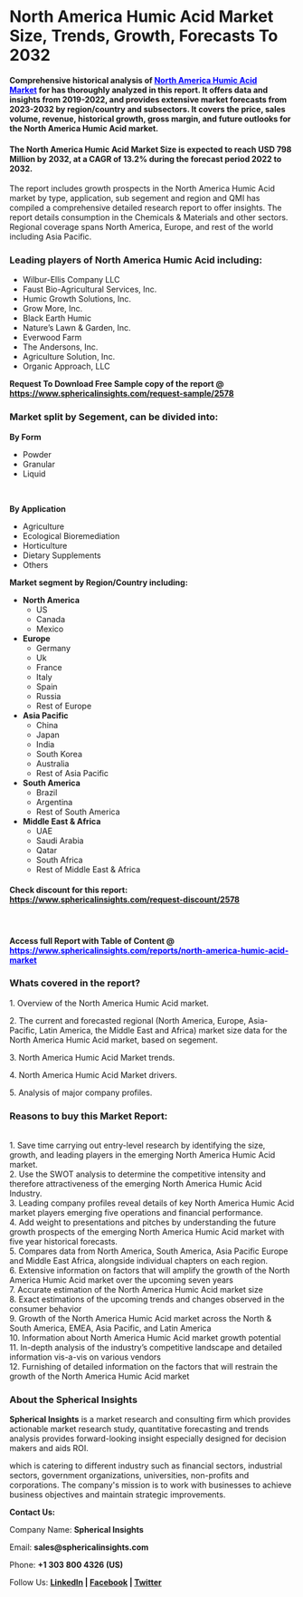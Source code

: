 <h1 class="news-post-title">North America Humic Acid Market Size,&nbsp;Trends, Growth, Forecasts To 2032</h1>
<p><strong>Comprehensive historical analysis of&nbsp;<span style="color: #0000ff;"><a style="color: #0000ff;" href="https://www.sphericalinsights.com/reports/north-america-humic-acid-market" target="_blank">North America Humic Acid Market</a>&nbsp;</span>for has thoroughly analyzed in this report. It offers data and insights from 2019-2022, and provides extensive market forecasts from 2023-2032 by region/country and subsectors. It covers the price, sales volume, revenue, historical growth, gross margin, and future outlooks for the North America Humic Acid market.</strong></p>
<h4><strong>The North America Humic Acid Market Size is expected to reach USD 798 Million by 2032, at a CAGR of 13.2% during the forecast period 2022 to 2032.</strong></h4>
<p>The report includes growth prospects in the North America Humic Acid market by type, application, sub segement and region and QMI has compiled a comprehensive detailed research report to offer insights. The report details consumption in the Chemicals &amp; Materials and other sectors. Regional coverage spans North America, Europe, and rest of the world including Asia Pacific.</p>
<h3><strong>Leading players of North America Humic Acid including:</strong></h3>
<ul>
<li>Wilbur-Ellis Company LLC</li>
<li>Faust Bio-Agricultural Services, Inc.</li>
<li>Humic Growth Solutions, Inc.</li>
<li>Grow More, Inc.</li>
<li>Black Earth Humic</li>
<li>Nature&rsquo;s Lawn &amp; Garden, Inc.</li>
<li>Everwood Farm</li>
<li>The Andersons, Inc.</li>
<li>Agriculture Solution, Inc.</li>
<li>Organic Approach, LLC</li>
</ul>
<p><strong>Request To Download Free Sample copy of the report @ <a href="https://www.sphericalinsights.com/request-sample/2578" target="_blank">https://www.sphericalinsights.com/request-sample/2578</a></strong></p>
<h3><strong>Market split by Segement, can be divided into:</strong></h3>
<p><strong>By&nbsp;</strong><strong>Form</strong></p>
<ul>
<li>Powder</li>
<li>Granular</li>
<li>Liquid</li>
</ul>
<p>&nbsp;</p>
<p><strong>By&nbsp;</strong><strong>Application</strong></p>
<ul>
<li>Agriculture</li>
<li>Ecological Bioremediation</li>
<li>Horticulture</li>
<li>Dietary Supplements</li>
<li>Others</li>
</ul>
<p><strong>Market segment by Region/Country including:</strong></p>
<ul>
<li><strong>North America</strong>
<ul>
<li>US</li>
<li>Canada</li>
<li>Mexico</li>
</ul>
</li>
<li><strong>Europe</strong>
<ul>
<li>Germany</li>
<li>Uk</li>
<li>France</li>
<li>Italy</li>
<li>Spain</li>
<li>Russia</li>
<li>Rest of Europe</li>
</ul>
</li>
<li><strong>Asia Pacific</strong>
<ul>
<li>China</li>
<li>Japan</li>
<li>India</li>
<li>South Korea</li>
<li>Australia</li>
<li>Rest of Asia Pacific</li>
</ul>
</li>
<li><strong>South America</strong>
<ul>
<li>Brazil</li>
<li>Argentina</li>
<li>Rest of South America</li>
</ul>
</li>
<li><strong>Middle East &amp; Africa</strong>
<ul>
<li>UAE</li>
<li>Saudi Arabia</li>
<li>Qatar</li>
<li>South Africa</li>
<li>Rest of Middle East &amp; Africa</li>
</ul>
</li>
</ul>
<h4>Check discount for this report: <a href="https://www.sphericalinsights.com/request-discount/2578" target="_blank">https://www.sphericalinsights.com/request-discount/2578</a></h4>
<p>&nbsp;</p>
<h4>Access full Report with Table of Content @ <span style="color: #0000ff;"><a style="color: #0000ff;" href="https://www.sphericalinsights.com/reports/north-america-humic-acid-market" target="_blank">https://www.sphericalinsights.com/reports/north-america-humic-acid-market</a></span></h4>
<h3><strong>Whats covered in the report?</strong></h3>
<p>1. Overview of the North America Humic Acid market.</p>
<p>2. The current and forecasted regional (North America, Europe, Asia-Pacific, Latin America, the Middle East and Africa) market size data for the North America Humic Acid market, based on segement.</p>
<p>3. North America Humic Acid Market trends.</p>
<p>4. North America Humic Acid Market drivers.</p>
<p>5. Analysis of major company profiles.</p>
<h3><strong>Reasons to buy this Market Report:</strong></h3>
<p><br /> 1. Save time carrying out entry-level research by identifying the size, growth, and leading players in the emerging North America Humic Acid market.<br /> 2. Use the SWOT analysis to determine the competitive intensity and therefore attractiveness of the emerging North America Humic Acid Industry.<br /> 3. Leading company profiles reveal details of key North America Humic Acid market players emerging five operations and financial performance.<br /> 4. Add weight to presentations and pitches by understanding the future growth prospects of the emerging North America Humic Acid market with five year historical forecasts.<br /> 5. Compares data from North America, South America, Asia Pacific Europe and Middle East Africa, alongside individual chapters on each region.<br /> 6. Extensive information on factors that will amplify the growth of the North America Humic Acid market over the upcoming seven years<br /> 7. Accurate estimation of the North America Humic Acid market size <br /> 8. Exact estimations of the upcoming trends and changes observed in the consumer behavior <br /> 9. Growth of the North America Humic Acid market across the North &amp; South America, EMEA, Asia Pacific, and Latin America<br /> 10. Information about North America Humic Acid market growth potential<br /> 11. In-depth analysis of the industry&rsquo;s competitive landscape and detailed information vis-a-vis on various vendors<br /> 12. Furnishing of detailed information on the factors that will restrain the growth of the North America Humic Acid market</p>
<h3><strong>About the Spherical Insights</strong></h3>
<p><strong>Spherical Insights</strong> is a market research and consulting firm which provides actionable market research study, quantitative forecasting and trends analysis provides forward-looking insight especially designed for decision makers and aids ROI.</p>
<p>which is catering to different industry such as financial sectors, industrial sectors, government organizations, universities, non-profits and corporations. The company's mission is to work with businesses to achieve business objectives and maintain strategic improvements.</p>
<p><strong>Contact Us:</strong></p>
<p>Company Name: <strong>Spherical Insights</strong></p>
<p>Email: <strong>sales@sphericalinsights.com</strong></p>
<p>Phone: <strong>+1 303 800 4326 (US)</strong></p>
<p>Follow Us: <strong><a href="https://www.linkedin.com/company/spherical-insight/"><u>LinkedIn</u></a> | <a href="https://www.facebook.com/sphericalinsights22"><u>Facebook</u></a> | <a href="https://twitter.com/SInsights_US"><u>Twitter</u></a></strong></p>
